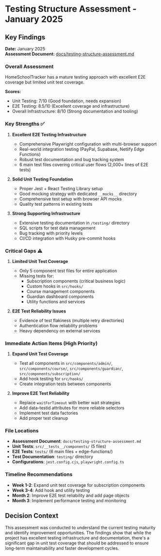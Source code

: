 # Testing Structure Assessment - January 2025

## Key Findings

**Date:** January 2025  
**Assessment Document:** [docs/testing-structure-assessment.md](../docs/testing-structure-assessment.md)

### Overall Assessment
HomeSchoolTracker has a mature testing approach with excellent E2E coverage but limited unit test coverage.

**Scores:**
- Unit Testing: 7/10 (Good foundation, needs expansion)
- E2E Testing: 8.5/10 (Excellent coverage and infrastructure)  
- Overall Infrastructure: 8/10 (Strong documentation and tooling)

### Key Strengths ✅
1. **Excellent E2E Testing Infrastructure**
   - Comprehensive Playwright configuration with multi-browser support
   - Real-world integration testing (PayPal, Supabase, Netlify Edge Functions)
   - Robust test documentation and bug tracking system
   - 6 main test files covering critical user flows (2,000+ lines of E2E tests)

2. **Solid Unit Testing Foundation**
   - Proper Jest + React Testing Library setup
   - Good mocking strategy with dedicated `__mocks__` directory
   - Comprehensive test setup with browser API mocks
   - Quality test patterns in existing tests

3. **Strong Supporting Infrastructure**
   - Extensive testing documentation in `/testing/` directory
   - SQL scripts for test data management
   - Bug tracking with priority levels
   - CI/CD integration with Husky pre-commit hooks

### Critical Gaps ⚠️
1. **Limited Unit Test Coverage**
   - Only 5 component test files for entire application
   - Missing tests for:
     - Subscription components (critical business logic)
     - Custom hooks in `src/hooks/`
     - Course management components
     - Guardian dashboard components
     - Utility functions and services

2. **E2E Test Reliability Issues**
   - Evidence of test flakiness (multiple retry directories)
   - Authentication flow reliability problems
   - Heavy dependency on external services

### Immediate Action Items (High Priority)
1. **Expand Unit Test Coverage**
   - Test all components in `src/components/admin/`, `src/components/course/`, `src/components/guardian/`, `src/components/subscription/`
   - Add hook testing for `src/hooks/`
   - Create integration tests between components

2. **Improve E2E Test Reliability**
   - Replace `waitForTimeout` with better wait strategies
   - Add data-testid attributes for more reliable selectors
   - Implement test data factories
   - Add proper test cleanup

### File Locations
- **Assessment Document**: `docs/testing-structure-assessment.md`
- **Unit Tests**: `src/__tests__/components/` (5 files)
- **E2E Tests**: `tests/` (6 main files + edge-functions/)
- **Test Documentation**: `testing/` directory
- **Configurations**: `jest.config.cjs`, `playwright.config.ts`

### Timeline Recommendations
- **Week 1-2**: Expand unit test coverage for subscription components
- **Week 3-4**: Add hook and utility testing
- **Month 2**: Improve E2E test reliability and add page objects
- **Month 3**: Implement performance testing and monitoring

## Decision Context
This assessment was conducted to understand the current testing maturity and identify improvement opportunities. The findings show that while the project has excellent testing infrastructure and documentation, there's a significant gap in unit test coverage that should be addressed to ensure long-term maintainability and faster development cycles. 